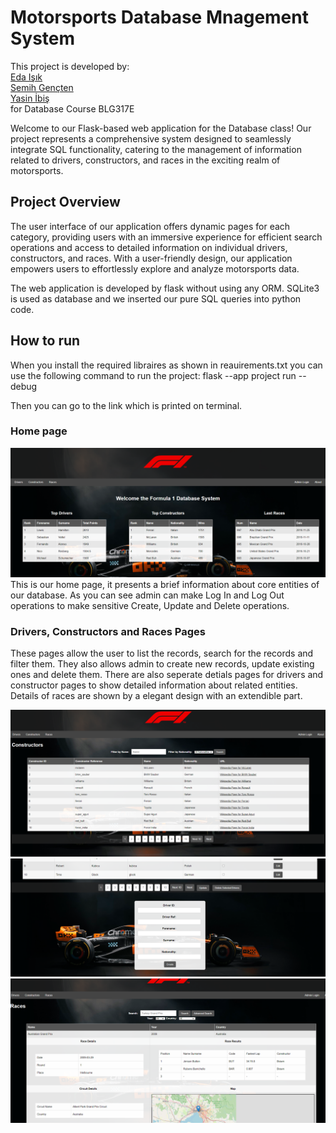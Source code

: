 # Motorsports Database Mnagement System 
This project is developed by:  
[Eda Işık](https://github.com/isikeda)  
[Semih Gençten](https://github.com/semihgencten)  
[Yasin İbiş](https://github.com/yasinibis)  
for Database Course BLG317E

Welcome to our Flask-based web application for the Database class! Our project represents a comprehensive system designed to seamlessly integrate SQL functionality, catering to the management of information related to drivers, constructors, and races in the exciting realm of motorsports.

## Project Overview 
The user interface of our application offers dynamic pages for each category, providing users with an immersive experience for efficient search operations and access to detailed information on individual drivers, constructors, and races. With a user-friendly design, our application empowers users to effortlessly explore and analyze motorsports data.  

The web application is developed by flask without using any ORM. SQLite3 is used as database and we inserted our pure SQL queries into python code.

##  How to run
When you install the required libraires as shown in reauirements.txt you can use the following command to run the project: 
flask --app project run --debug

Then you can go to the link which is printed on terminal.


### Home page 
![Home Page](https://github.com/databaSEY/Database-Project/blob/main/images/home_page.png)
This is our home page, it presents a brief information about core entities of our database.
As you can see admin can make Log In and Log Out operations to make sensitive Create, Update and Delete operations.

### Drivers, Constructors and Races Pages
These pages allow the user to list the records, search for the records and filter them.
They also allows admin to create new records, update existing ones and delete them.
There are also seperate detials pages for drivers and constructor pages to show detailed information about related entities.
Details of races are shown by a elegant design with an extendible part.

![Constructor Page](https://github.com/databaSEY/Database-Project/blob/main/images/constructors.png)
![Driver Page Create](https://github.com/databaSEY/Database-Project/blob/main/images/driver_page_create.png)
![Races Page](https://github.com/databaSEY/Database-Project/blob/main/images/races.png)





